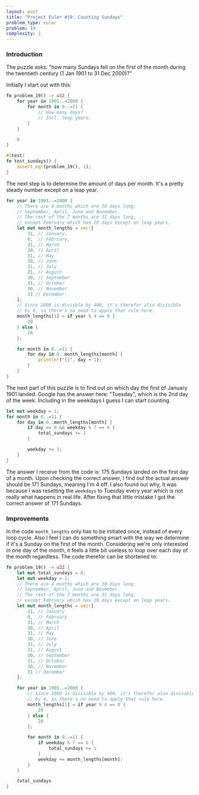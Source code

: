 ```yaml
---
layout: post
title: "Project Euler #19: Counting Sundays"
problem_type: euler
problem: 19
complexity: 1
---
```


### Introduction
The puzzle asks: "how many Sundays fell on the first of the month during the twentieth century (1 Jan 1901 to 31 Dec 2000)?"

Initially I start out with this:

```rust
fn problem_19() -> u32 {
    for year in 1901..=2000 {
        for month in 0..=11 {
            // How many days?
            // Incl. leap years.
        }
    }

    0
}

#[test]
fn test_sundays() {
    assert_eq!(problem_19(), 1);
}
```

The next step is to determine the amount of days per month. It's a pretty steady number except on a leap year.

```rust
for year in 1901..=2000 {
    // There are 4 months which are 30 days long:
    // September, April, June and November.
    // The rest of the 7 months are 31 days long,
    // except February which has 28 days except on leap years.
    let mut month_lengths = vec![
        31, // January,
        0,  // February,
        31, // March
        30, // April
        31, // May
        30, // June
        31, // July
        31, // August
        30, // September
        31, // October
        30, // November
        31 // December
    ];
    // Since 2000 is divisble by 400, it's therefor also divisible
    // by 4, so there's no need to apply that rule here.
    month_lengths[1] = if year % 4 == 0 {
        29
    } else {
        28
    };

    for month in 0..=11 {
        for day in 0..month_lengths[month] {
            println!("{}", day + 1);
        }
    }
}
```

The next part of this puzzle is to find out on which day the first of January 1901 landed. Google has the answer here: "Tuesday", which is the 2nd day of the week. Including in the weekdays I guess I can start counting.

```rust
let mut weekday = 1;
for month in 0..=11 {
    for day in 0..month_lengths[month] {
        if day == 0 && weekday % 7 == 6 {
            total_sundays += 1
        }

        weekday += 1;
    }
}
```

The answer I receive from the code is: 175 Sundays landed on the first day of a month. Upon checking the correct answer, I find out the actual answer should be 171 Sundays, meaning I'm 4 off. I also found out why, it was because I was resetting the `weekdays` to Tuesday every year which is not really what happens in real life. After fixing that little mistake I got the correct answer of 171 Sundays.

### Improvements
In the code `month_lengths` only has to be initiated once, instead of every loop cycle. Also I feel I can do something smart with the way we determine if it's a Sunday on the first of the month. Considering we're only interested in one day of the month, it feels a little bit useless to loop over each day of the month regardless. The code therefor can be shortened to:

```rust
fn problem_19() -> u32 {
    let mut total_sundays = 0;
    let mut weekday = 1;
    // There are 4 months which are 30 days long:
    // September, April, June and November.
    // The rest of the 7 months are 31 days long,
    // except February which has 28 days except on leap years.
    let mut month_lengths = vec![
        31, // January
        0,  // February
        31, // March
        30, // April
        31, // May
        30, // June
        31, // July
        31, // August
        30, // September
        31, // October
        30, // November
        31 // December
    ];

    for year in 1901..=2000 {
        // Since 2000 is divisible by 400, it's therefor also divisible
        // by 4, so there's no need to apply that rule here.
        month_lengths[1] = if year % 4 == 0 {
            29
        } else {
            28
        };

        for month in 0..=11 {
            if weekday % 7 == 6 {
                total_sundays += 1
            }
            weekday += month_lengths[month];
        }
    }

    total_sundays
}
```
